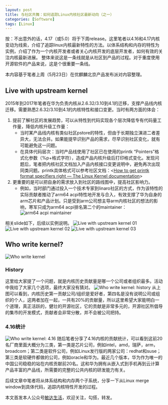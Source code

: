 ```yaml
---
layout: post
title: 与社区共舞：如何追踪Linux内核社区最新动向（之一）
categories: [Software]
tags: [Linux]
---
```


按：不出意外的话，4.17（或5.0）将于下周release。这里笔者以4.16和4.17内核变动为线索，介绍了追踪linux内核最新特性的方法。以体系结构和内存的特性为实例，介绍了作为一个内核开发者或者关心内核开发的底层开发者，如何有效的关注内核最新进展。
整体来说这是一条线就是从社区到产品的过程。对于重度使用开源软件的产品来说，这是个很重要一条线。

本内容基于笔者上周（5月23日）在优麒麟北京产品发布派对内容整理。

## Live with upstream kernel
2015年到2017年笔者在华为负责内核从2.6.32/3.10到4.1的迁移，支撑产品线内核迁移。需要熟悉2.6.32/3.10到4.1的内核特性和接口变更。当时有两方面的体会：
1. 提前了解社区的发展趋势，可以从特性到代码实现各个层次降低专有代码量工作量，降低内核升级工作量：
	* 当时某产品线内核有类似社区pstore的特性，但由于长期独立演进二者差异大，无法合并。如果能提早识别产品的需求，尽早识别社区变化，就有可能避免这一问题。
	* 在具体代码层次：当时产品线使用了社区已在使用的printk “Pointers”格式化参数（%p+格式字符），造成产品内核升级后打印格式变化。发现问题后，笔者把内核社区文档加入产品内核接口变更说明中，避免再次出现同类问题。printk具体格式可以参考社区文档：<[How to get printk format specifiers right — The Linux Kernel  documentation](https://www.kernel.org/doc/html/latest/core-api/printk-formats.html)>
2. 更重要的是可以把自身的需求放入到社区的路线图中，提高社区影响力。
	* 例如，当时部门通过投入一个技术专家到linaro社区的方式，作为该特性的实际贡献者推动了arm64 acpi特性地开发与合入，有效支撑了华为自身的arm芯片和产品计划。只是受到arm公司想主导arm内核社区的想法的影响，寒军只成为arm64 acpi排名第二个的maintainer：
![arm64 acpi maintainer](http://opuclx9sq.bkt.clouddn.com/2018-05-31-145317.png)

相关slide如下，后续以实例说明。
![Live with upstream kernel 01](http://opuclx9sq.bkt.clouddn.com/2018-05-31-145323.jpg)
![Live with upstream kernel 02](http://opuclx9sq.bkt.clouddn.com/2018-05-31-145326.jpg)
![Live with upstream kernel 03](http://opuclx9sq.bkt.clouddn.com/2018-05-31-145330.jpg)


## Who write kernel?
![Who write kernel](http://opuclx9sq.bkt.clouddn.com/2018-05-31-145332.jpg)

### History
这里给大家提了一个问题，就是内核历史贡献量是哪一个公司或者组织最多。活动中我给了大家几个选项，最终大家没有猜对。
![Who write kernel: history](http://opuclx9sq.bkt.clouddn.com/2018-05-31-145335.jpg)
从上图可以看到，内核历史第一贡献公司/组织是爱好者，第四名是没有说明公司或组织的个人，这两者加在一起，一共有20%的贡献量，所以这里希望大家能明白一个道理，真正活跃的，健壮的开源社区，它的贡献是非常多元的，开源社区所倡导的集市的开发模式，贡献者会非常分散，并不会被公司把持。

### 4.16统计
![Who write kernel: 4.16](http://opuclx9sq.bkt.clouddn.com/2018-05-31-145340.jpg)
随后笔者分享了4.16内核的贡献统计，可以看到这前20名厂商里面大概分为三类，第一类是芯片公司，例如intel，amd，瑞萨，arm，broadcom；第二类是软件公司，例如Linux发行版的两家公司：redhat和suse；第三类是软硬件都做的公司，例如oracle和华为。最近几个版本，华为作为唯一的中国公司稳稳的站在内核贡献前20名。这和华为拥有从嵌入式到手机再到云计算产品丰富的产品线，所需要的完整的公共内核的研发能力有关。

后续文章中笔者将从体系结构和内存两个子系统，分享一下从Linux merge window到具体代码，追踪内核特性开发的过程。

本文首发本人公众号[敏达生活](https://mp.weixin.qq.com/s?__biz=MzI5MzcwODYxMQ==&mid=2247483776&idx=1&sn=cfcd68120e95b3189b80e99f766bb6a4&chksm=ec6cb7acdb1b3eba24e78e672fce1ec48fc74fb138cdc4ccd5f8b85359ba61e7083e4581877b#rd)，欢迎关注，勾搭，转发。
